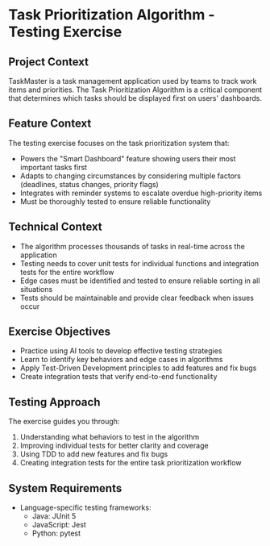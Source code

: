 # Task Prioritization Algorithm - Testing Exercise

## Project Context
TaskMaster is a task management application used by teams to track work items and priorities. The Task Prioritization Algorithm is a critical component that determines which tasks should be displayed first on users' dashboards.

## Feature Context
The testing exercise focuses on the task prioritization system that:
- Powers the "Smart Dashboard" feature showing users their most important tasks first
- Adapts to changing circumstances by considering multiple factors (deadlines, status changes, priority flags)
- Integrates with reminder systems to escalate overdue high-priority items
- Must be thoroughly tested to ensure reliable functionality

## Technical Context
- The algorithm processes thousands of tasks in real-time across the application
- Testing needs to cover unit tests for individual functions and integration tests for the entire workflow
- Edge cases must be identified and tested to ensure reliable sorting in all situations
- Tests should be maintainable and provide clear feedback when issues occur

## Exercise Objectives
- Practice using AI tools to develop effective testing strategies
- Learn to identify key behaviors and edge cases in algorithms
- Apply Test-Driven Development principles to add features and fix bugs
- Create integration tests that verify end-to-end functionality

## Testing Approach
The exercise guides you through:
1. Understanding what behaviors to test in the algorithm
2. Improving individual tests for better clarity and coverage
3. Using TDD to add new features and fix bugs
4. Creating integration tests for the entire task prioritization workflow

## System Requirements
- Language-specific testing frameworks:
  - Java: JUnit 5
  - JavaScript: Jest
  - Python: pytest